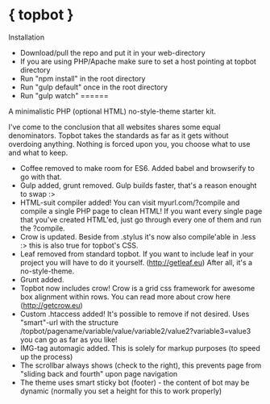 { topbot }
======
Installation
- Download/pull the repo and put it in your web-directory
- If you are using PHP/Apache make sure to set a host pointing at topbot directory
- Run "npm install" in the root directory
- Run "gulp default" once in the root directory
- Run "gulp watch"
======

A minimalistic PHP (optional HTML) no-style-theme starter kit.

I've come to the conclusion that all websites shares some equal denominators. Topbot takes the standards as far as it gets without overdoing anything. Nothing is forced upon you, you choose what to use and what to keep.

- Coffee removed to make room for ES6. Added babel and browserify to go with that.
- Gulp added, grunt removed. Gulp builds faster, that's a reason enought to swap :>
- HTML-suit compiler added! You can visit myurl.com/?compile and compile a single PHP page to clean HTML! If you want every single page that you've created HTML'ed, just go through every one of them and run the ?compile.
- Crow is updated. Beside from .stylus it's now also compile'able in .less :> this is also true for topbot's CSS.
- Leaf removed from standard topbot. If you want to include leaf in your project you will have to do it yourself. (http://getleaf.eu) After all, it's a no-style-theme.
- Grunt added.
- Topbot now includes crow! Crow is a grid css framework for awesome box alignment within rows. 
  You can read more about crow here (http://getcrow.eu)
- Custom .htaccess added! It's possible to remove if not desired. Uses "smart"-url with the 
  structure /topbot/pagename/variable/value/variable2/value2?variable3=value3 you can go as far as you like!
- IMG-tag automagic added. This is solely for markup purposes (to speed up the process)
- The scrollbar always shows (check to the right), this prevents page from "sliding back and fourth" upon page navigation
- The theme uses smart sticky bot (footer) - the content of bot may be dynamic (normally you set a height for this to work properly)